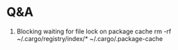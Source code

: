 # Q&A
1. Blocking waiting for file lock on package cache
rm -rf ~/.cargo/registry/index/* ~/.cargo/.package-cache
